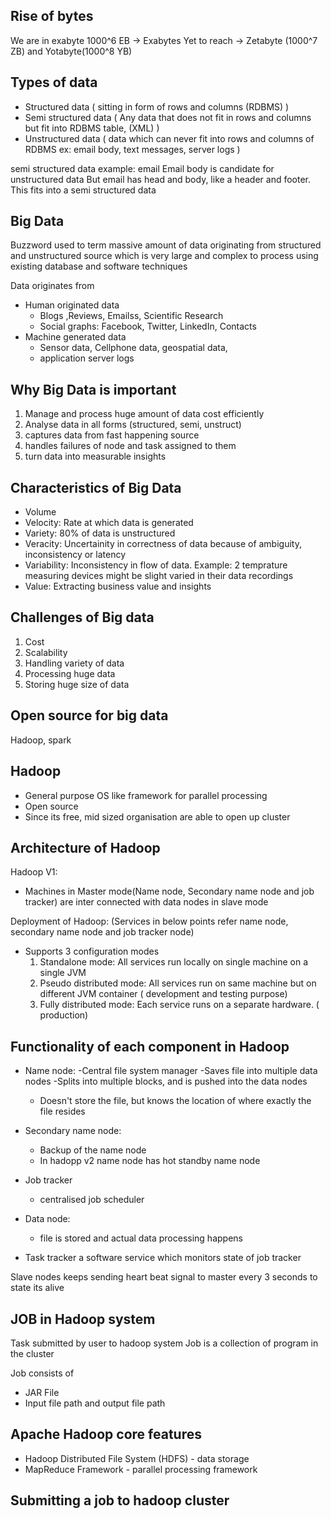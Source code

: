 ## Rise of bytes
We are in exabyte 1000^6 EB -> Exabytes
Yet to reach -> Zetabyte (1000^7 ZB) and Yotabyte(1000^8 YB)

## Types of data
- Structured data ( sitting in form of rows and columns (RDBMS) )
- Semi structured data ( Any data that does not fit in rows and columns but fit into RDBMS table, (XML) )
- Unstructured data ( data which can never fit into rows and columns of RDBMS ex: email body, text messages, server logs )

semi structured data example: email
Email body is candidate for unstructured data
But email has head and body, like a header and footer. This fits into a semi structured data

## Big Data
Buzzword used to term massive amount of data originating from structured and unstructured source which is very large and complex to process using existing database and software techniques

Data originates from
- Human originated data
  - Blogs ,Reviews, Emailss, Scientific Research
  - Social graphs: Facebook, Twitter, LinkedIn, Contacts
- Machine generated data
  - Sensor data, Cellphone data, geospatial data,
  - application server logs

## Why Big Data is important
1. Manage and process huge amount of data cost efficiently
2. Analyse data in all forms (structured, semi, unstruct)
3. captures data from fast happening source
4. handles failures of node and task assigned to them
5. turn data into measurable insights

## Characteristics of Big Data
 - Volume
 - Velocity: Rate at which data is generated
 - Variety: 80% of data is unstructured
 - Veracity: Uncertainity in correctness of data because of ambiguity, inconsistency or latency
 - Variability: Inconsistency in flow of data. Example: 2 temprature measuring devices might be slight varied in their data recordings
 - Value: Extracting business value and insights

## Challenges of Big data
1. Cost
2. Scalability
3. Handling variety of data
4. Processing huge data
5. Storing huge size of data


## Open source for big data
Hadoop, spark

## Hadoop
- General purpose OS like framework for parallel processing
- Open source
- Since its free, mid sized organisation are able to open up cluster

## Architecture of Hadoop
Hadoop V1:
- Machines in Master mode(Name node, Secondary name node and job tracker) are inter connected with data nodes in slave mode

Deployment of Hadoop:
(Services in below points refer name node, secondary name node and job tracker node)
- Supports 3 configuration modes
  1. Standalone mode: All services run locally on single machine on a single JVM
  2. Pseudo distributed mode: All services run on same machine but on different JVM container ( development and testing purpose)
  3. Fully distributed mode: Each service runs on a separate hardware. ( production)

## Functionality of each component in Hadoop
- Name node:
  -Central file system manager
  -Saves file into multiple data nodes
  -Splits into multiple blocks, and is pushed into the data nodes
  - Doesn't store the file, but knows the location of where exactly the file resides
- Secondary name node:
  - Backup of the name node
  - In hadopp v2 name node has hot standby name node
- Job tracker
  - centralised job scheduler

- Data node:
  - file is stored and actual data processing happens
- Task tracker
  a software  service which monitors state of job tracker

Slave nodes keeps sending heart beat signal to master every 3 seconds to state its alive

## JOB in Hadoop system
Task submitted by user to hadoop system
Job is a collection of program in the cluster

Job consists of
   - JAR File
   - Input file path and output file path

## Apache Hadoop core features
- Hadoop Distributed File System (HDFS) - data storage
- MapReduce Framework - parallel processing framework

## Submitting a job to hadoop cluster
